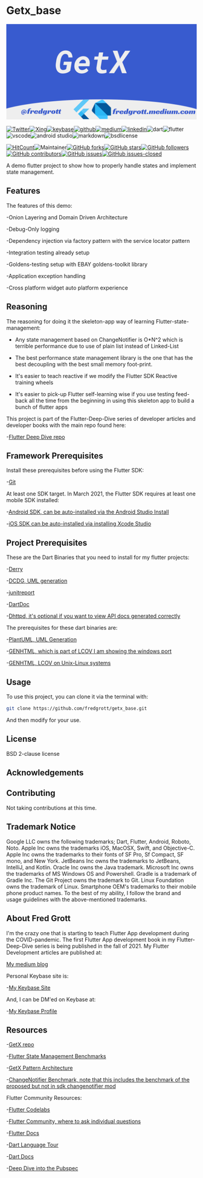 # Getx_base

![git repo card](./media/git-repo-card.png)

[![Twitter](https://img.shields.io/badge/Twitter-1DA1F2?style=for-the-badge&logo=twitter&logoColor=white)](https://twitter.com/fredgrott)[![Xing](https://img.shields.io/badge/Xing-006567?style=for-the-badge&logo=xing&logoColor=white)](https://www.xing.com/profile/Fred_Grott/cv)[![keybase](https://img.shields.io/badge/Keybase-33A0FF?&style=for-the-badge&logo=keybase&logoColor=white)](https://keybase.io/fredgrott)[![github](https://img.shields.io/badge/GitHub-181717?style=for-the-badge&logo=github&logoColor=white)](https://github.com/fredgrott)[![medium](https://img.shields.io/badge/medium-%2312100E.svg?&style=for-the-badge&logo=medium&logoColor=white)](https://fredgrott.medium.com)[![linkedin](https://img.shields.io/badge/LinkedIn-0077B5?style=for-the-badge&logo=linkedin&logoColor=white)](https://www.linkedin.com/in/fredgrottstartupfluttermobileappdesigner/)![dart](https://img.shields.io/badge/dart-%230175C2.svg?&style=for-the-badge&logo=dart&logoColor=white)![flutter](https://img.shields.io/badge/Flutter%20-%2302569B.svg?&style=for-the-badge&logo=Flutter&logoColor=white)![vscode](https://img.shields.io/badge/VSCode-007ACC?&style=for-the-badge&logo=visual-studio-code&logoColor=white)![android studio](https://img.shields.io/badge/Android_Studio-3DDC84?&style=for-the-badge&logo=android-studio&logoColor=white)![markdown](https://img.shields.io/badge/Markdown-000000?&style=for-the-badge&logo=markdown&logoColor=white)![bsdlicense](https://img.shields.io/badge/-BSD_License-61DAFB?&logoColor=white&style=for-the-badge)

[![HitCount](http://hits.dwyl.com/fredgrott/getx_base.svg)](http://hits.dwyl.com/fredgrott/getx_base)![Maintainer](https://img.shields.io/badge/maintainer-theMaintainer-blue)[![GitHub forks](https://img.shields.io/github/forks/fredgrott/getx_base.svg?style=social&label=Fork&maxAge=2592000)](https://github.com/fredgrott/getx_base/network/)[![GitHub stars](https://img.shields.io/github/stars/fredgrott/getx_base.svg?style=social&label=Star&maxAge=2592000)](https://GitHub.com/fredgrott/getx_base/stargazers/)[![GitHub followers](https://img.shields.io/github/followers/fredgrott.svg?style=social&label=Follow&maxAge=2592000)](https://github.com/fredgrott?tab=followers)[![GitHub contributors](https://img.shields.io/github/contributors/fredgrott/getx_base.svg)](https://github.com/fredgrott/getx_base/graphs/contributors/)[![GitHub issues](https://img.shields.io/github/issues/fredgrott/getx_base.svg)](https://github.com/fredgrott/getx_base/issues/)[![GitHub issues-closed](https://img.shields.io/github/issues-closed/fredgrott/getx_base.svg)](https://GitHub.com/fredgrott/getx_base/issues?q=is%3Aissue+is%3Aclosed)

A demo flutter project to show how to properly handle states and implement state management.

## Features

The features of this demo:

-Onion Layering and Domain Driven Architecture

-Debug-Only logging

-Dependency injection via factory pattern with the service locator pattern

-Integration testing already setup

-Goldens-testing setup with EBAY goldens-toolkit library

-Application exception handling

-Cross platform widget auto platform experience

## Reasoning

The reasoning for doing it the skeleton-app way of learning Flutter-state-management:

- Any state management based on ChangeNotifier is O*N^2 which is terrible performance due to use of plain list instead of Linked-List

- The best performance state management library is the one that has the best decoupling with the best small memory foot-print.
  
- It's easier to teach reactive if we modify the Flutter SDK Reactive training wheels

- It's easier to pick-up Flutter self-learning wise if you use testing feed-back all the time from the beginning in using this skeleton app to build a bunch of flutter apps

This project is part of the Flutter-Deep-Dive series of developer articles and developer books with the main repo found here:

-[Flutter Deep Dive repo](https://github.com/fredgrott/flutterdeepdive)

## Framework Prerequisites

Install these prerequisites before using the Flutter SDK:

-[Git](https://git-scm.com/)

At least one SDK target. In March 2021, the Flutter SDK requires at least one mobile SDK installed:

-[Android SDK, can be auto-installed via the Android Studio Install](https://developer.android.com/studio)

-[iOS SDK can be auto-installed via installing Xcode Studio](https://developer.apple.com/xcode/)

## Project Prerequisites

These are the Dart Binaries that you need to install for my flutter projects:

-[Derry](https://pub.dev/packages/derry)

-[DCDG, UML generation](https://pub.dev/packages/dcdg)

-[junitreport](https://pub.dev/packages/junitreport)

-[DartDoc](https://pub.dev/packages/dartdoc)

-[Dhttpd, it's optional if you want to view API docs generated correctly](https://pub.dev/packages/dhttpd)

The prerequisites for these dart binaries are:

-[PlantUML, UML Generation](https://plantuml.com/)

-[GENHTML, which is part of LCOV I am showing the windows port](https://chocolatey.org/packages/lcov)

-[GENHTML, LCOV on Unix-Linux systems](http://ltp.sourceforge.net/coverage/lcov.php)

## Usage

To use this project, you can clone it via the terminal with:

```bash
git clone https://github.com/fredgrott/getx_base.git
```

And then modify for your use.

## License

BSD 2-clause license

## Acknowledgements

## Contributing

Not taking contributions at this time.

## Trademark Notice

Google LLC owns the following trademarks; Dart, Flutter, Android, Roboto, Noto. Apple Inc owns the trademarks iOS, MacOSX, Swift, and Objective-C. Apple Inc owns the trademarks to their fonts of SF Pro, Sf Compact, SF mono, and New York. JetBeans Inc owns the trademarks to JetBeans, IntelliJ, and Kotlin. Oracle Inc owns the Java trademark. Microsoft Inc owns the trademarks of MS Windows OS and Powershell. Gradle is a trademark of Gradle Inc. The Git Project owns the trademark to Git. Linux Foundation owns the trademark of Linux. Smartphone OEM's trademarks to their mobile phone product names. To the best of my ability, I follow the brand and usage guidelines with the above-mentioned trademarks.

## About Fred Grott

I'm the crazy one that is starting to teach Flutter App development during the COVID-pandemic. The first Flutter App development book in my Flutter-Deep-Dive series is being published in the fall of 2021. My Flutter Development articles are published at:

[My medium blog](https://fredgrott.medium.com)

Personal Keybase site is:

-[My Keybase Site](https://fredgrott.keybase.pub)

And, I can be DM'ed on Keybase at:

-[My Keybase Profile](https://keybase.io/fredgrott)

## Resources

-[GetX repo](https://github.com/jonataslaw/getx)

-[Flutter State Management Benchmarks](https://github.com/jonataslaw/flutter_state_managers)

-[GetX Pattern Architecture](https://github.com/kauemurakami/getx_pattern)

-[ChangeNotifier Benchmark, note that this includes the benchmark of the proposed but not in sdk changenotifier mod](https://github.com/knaeckeKami/changenotifier_benchmark)

Flutter Community Resources:

-[Flutter Codelabs](https://flutter.dev/docs/codelabs)

-[Flutter Community, where to ask individual questions](https://flutter.dev/community)

-[Flutter Docs](https://flutter.dev/docs)

-[Dart Language Tour](https://dart.dev/guides/language/language-tour)

-[Dart Docs](https://dart.dev/guides)

-[Deep Dive into the Pubspec](https://medium.com/flutter-community/deep-dive-into-the-pubspec-yaml-file-fb56ac8683b9)
